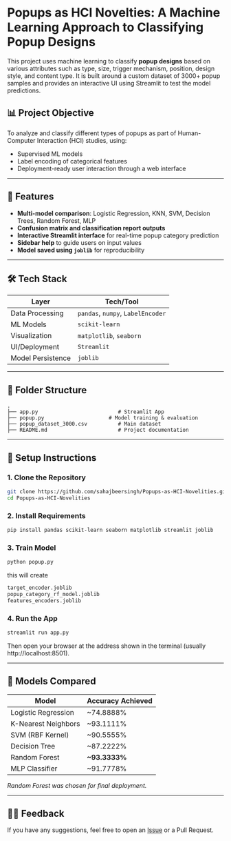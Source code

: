 
#  Popups as HCI Novelties: A Machine Learning Approach to Classifying Popup Designs

This project uses machine learning to classify **popup designs** based on various attributes such as type, size, trigger mechanism, position, design style, and content type. It is built around a custom dataset of 3000+ popup samples and provides an interactive UI using Streamlit to test the model predictions.

## 📊 Project Objective

To analyze and classify different types of popups as part of Human-Computer Interaction (HCI) studies, using:
- Supervised ML models
- Label encoding of categorical features
- Deployment-ready user interaction through a web interface

---

## 🚀 Features

- **Multi-model comparison**: Logistic Regression, KNN, SVM, Decision Trees, Random Forest, MLP
- **Confusion matrix and classification report outputs**
- **Interactive Streamlit interface** for real-time popup category prediction
- **Sidebar help** to guide users on input values
- **Model saved using `joblib`** for reproducibility

---

## 🛠️ Tech Stack

| Layer            | Tech/Tool                         |
|------------------|-----------------------------------|
| Data Processing  | `pandas`, `numpy`, `LabelEncoder` |
| ML Models        | `scikit-learn`                    |
| Visualization    | `matplotlib`, `seaborn`           |
| UI/Deployment    | `Streamlit`                       |
| Model Persistence| `joblib`                          |

---

## 📁 Folder Structure

```
.
├── app.py                          # Streamlit App
├── popup.py                     # Model training & evaluation
├── popup_dataset_3000.csv          # Main dataset
├── README.md                       # Project documentation
```

---

## 📌 Setup Instructions

### 1. Clone the Repository

```bash
git clone https://github.com/sahajbeersingh/Popups-as-HCI-Novelities.git
cd Popups-as-HCI-Novelities
```

### 2. Install Requirements


```bash
pip install pandas scikit-learn seaborn matplotlib streamlit joblib
```

### 3. Train Model

```bash
python popup.py
```
this will create
```bash
target_encoder.joblib
popup_category_rf_model.joblib
features_encoders.joblib
```

### 4. Run the App

```bash
streamlit run app.py
```

Then open your browser at the address shown in the terminal (usually http://localhost:8501).

---

## 🧪 Models Compared

| Model              | Accuracy Achieved |
|--------------------|------------------|
| Logistic Regression| ~74.8888%             |
| K-Nearest Neighbors| ~93.1111%             |
| SVM (RBF Kernel)   | ~90.5555%             |
| Decision Tree      | ~87.2222%             |
| Random Forest      | **~93.3333%**         |
| MLP Classifier     | ~91.7778%             |

*Random Forest was chosen for final deployment.*

---


## 🙋‍♂️ Feedback

If you have any suggestions, feel free to open an [Issue](https://github.com/sahajbeersingh/Popups-as-HCI-Novelities/issues) or a Pull Request.
